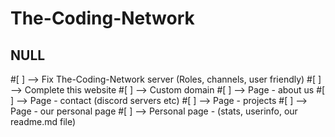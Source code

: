 # The-Coding-Network

## NULL

#[ ] --> Fix The-Coding-Network server (Roles, channels, user friendly)
#[ ] --> Complete this website
#[ ] --> Custom domain
#[ ] --> Page - about us
#[ ] --> Page - contact (discord servers  etc)
#[ ] --> Page - projects
#[ ] --> Page - our personal page
#[ ] --> Personal page - (stats, userinfo, our readme.md file)
